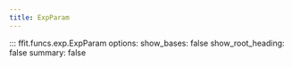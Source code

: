 ```yaml
---
title: ExpParam
---
```


<!-- prettier-ignore -->
::: ffit.funcs.exp.ExpParam
    options:
      show_bases: false
      show_root_heading: false
      summary: false

